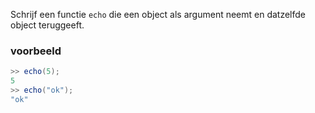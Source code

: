 Schrijf een functie `echo` die een object als argument neemt en datzelfde object teruggeeft.

### voorbeeld

```csharp
>> echo(5); 
5
>> echo("ok");
"ok"
```
